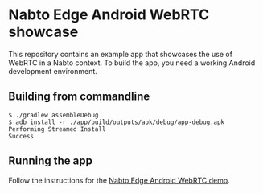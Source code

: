 # Nabto Edge Android WebRTC showcase
This repository contains an example app that showcases the use of WebRTC in a Nabto context. To build the app, you need a working Android development environment.

## Building from commandline

```
$ ./gradlew assembleDebug
$ adb install -r ./app/build/outputs/apk/debug/app-debug.apk
Performing Streamed Install
Success
```

## Running the app

Follow the instructions for the [Nabto Edge Android WebRTC demo](https://docs.nabto.com/developer/platforms/android/webrtc.html).
